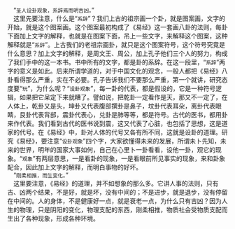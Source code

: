 &emsp;“``圣人设卦观象，系辞焉而明吉凶。``”<br>&emsp;这里先要注意，什么是“``系辞``”？我们上古的祖宗画一个卦，就是图案画，文字的开始，就是这个图案画。这个图案最初构成了《易经》这一套画八卦的法则，每卦下面加上文字的解释，也就是在图案下面，吊上一些文字，来解释这个图案，这种解释就是“``系辞``”。上古我们的老祖宗画卦，就只是这个图案符号，这个符号究竟是什么意思？加上文字的解释，是周文王、周公，加上孔子他们三个人的努力，构成了我们手中的这一本书。书中所有的文字，都是卦的系辞。在这一段里，“``系辞``”两字的意义是如此。后来所谓学道的，对于中国文化的观念，一般人都把《易经》八卦看得那么严重，实在不必要。孔子告诉我们不要那么严重，第一个就讲，研究态度要“``玩``”，为什么呢？“``设卦观象``”，每一卦的代表，都是假设的，它是一种符号逻辑，如果把它呆定下来就糟了。譬如说，把乾卦一定看作是天，那又不一定了，在人体上，乾卦又是头，坤卦又代表腹部撰卦是鼻子，坟卦代表耳朵，离卦代表眼睛，艮卦代表背部，震卦代表心，兑卦是肺等等，都是符号。古代的医书，都用卦来作代表。我们看到古代的医书说到震，这又代表了心脏，也包括了思想，这是道家的代号。在《易经》中，卦对人体的代号又各有所不同，这就是设卦的道理。研究《易经》，要注意“``设卦观象``”四个字，大家欲懂得未来的发展，所谓未卜先知，未来的世界，明年的国家大事如何，自己在心里卜一卦看看，设他一卦，观它的现象。“``观象``”有两层意思，一是看卦的现象，一是看眼前所见事实的现象，来和卦象配合，因此加上文字的解释，而明白事物的好坏。<br>&emsp;“``刚柔相推，而生变化。``”<br>&emsp;这里要注意，《易经》的道理，并不如想象的那么多。它讲人事的法则，只有吉、凶两个结果，不是好，就是坏，没有中间的；不是进步，就是退步，没有停留在中间的。人的身体，不是健康好一点，就是衰老一点，为什么只有吉凶？因为人生的物理，只是阴阳的变化，物理支配的东西，刚柔相推，物质社会受物质支配而生出了各种现象，形成各种环境。<br>